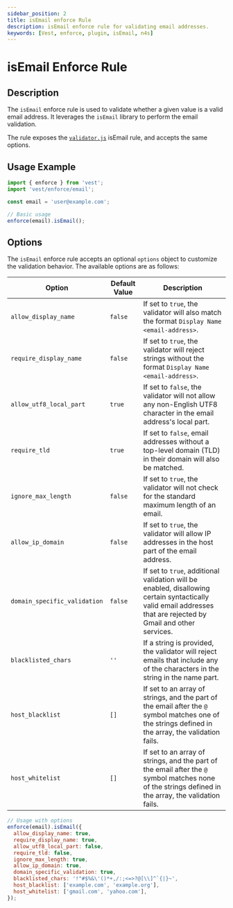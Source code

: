 ```yaml
---
sidebar_position: 2
title: isEmail enforce Rule
description: isEmail enforce rule for validating email addresses.
keywords: [Vest, enforce, plugin, isEmail, n4s]
---
```


# isEmail Enforce Rule

## Description

The `isEmail` enforce rule is used to validate whether a given value is a valid email address. It leverages the `isEmail` library to perform the email validation.

The rule exposes the [`validator.js`](https://www.npmjs.com/package/validator) isEmail rule, and accepts the same options.

## Usage Example

```javascript
import { enforce } from 'vest';
import 'vest/enforce/email';

const email = 'user@example.com';

// Basic usage
enforce(email).isEmail();
```

## Options

The `isEmail` enforce rule accepts an optional `options` object to customize the validation behavior. The available options are as follows:

| Option                       | Default Value | Description                                                                                                                                                     |
| ---------------------------- | ------------- | --------------------------------------------------------------------------------------------------------------------------------------------------------------- |
| `allow_display_name`         | `false`       | If set to `true`, the validator will also match the format `Display Name <email-address>`.                                                                      |
| `require_display_name`       | `false`       | If set to `true`, the validator will reject strings without the format `Display Name <email-address>`.                                                          |
| `allow_utf8_local_part`      | `true`        | If set to `false`, the validator will not allow any non-English UTF8 character in the email address's local part.                                               |
| `require_tld`                | `true`        | If set to `false`, email addresses without a top-level domain (TLD) in their domain will also be matched.                                                       |
| `ignore_max_length`          | `false`       | If set to `true`, the validator will not check for the standard maximum length of an email.                                                                     |
| `allow_ip_domain`            | `false`       | If set to `true`, the validator will allow IP addresses in the host part of the email address.                                                                  |
| `domain_specific_validation` | `false`       | If set to `true`, additional validation will be enabled, disallowing certain syntactically valid email addresses that are rejected by Gmail and other services. |
| `blacklisted_chars`          | `''`          | If a string is provided, the validator will reject emails that include any of the characters in the string in the name part.                                    |
| `host_blacklist`             | `[]`          | If set to an array of strings, and the part of the email after the `@` symbol matches one of the strings defined in the array, the validation fails.            |
| `host_whitelist`             | `[]`          | If set to an array of strings, and the part of the email after the `@` symbol matches none of the strings defined in the array, the validation fails.           |

```js
// Usage with options
enforce(email).isEmail({
  allow_display_name: true,
  require_display_name: true,
  allow_utf8_local_part: false,
  require_tld: false,
  ignore_max_length: true,
  allow_ip_domain: true,
  domain_specific_validation: true,
  blacklisted_chars: '!"#$%&\'()*+,/:;<=>?@[\\]^`{|}~',
  host_blacklist: ['example.com', 'example.org'],
  host_whitelist: ['gmail.com', 'yahoo.com'],
});
```
